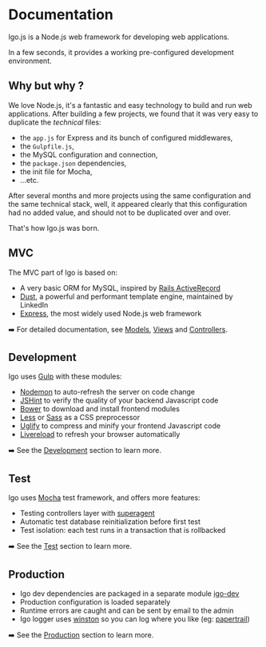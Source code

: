 
# Documentation

Igo.js is a Node.js web framework for developing web applications.

In a few seconds, it provides a working pre-configured development environment.

## Why but why ?

We love Node.js, it's a fantastic and easy technology to build and run web applications.
After building a few projects, we found that it was very easy to duplicate the *technical* files:
- the `app.js` for Express and its bunch of configured middlewares,
- the `Gulpfile.js`,
- the MySQL configuration and connection,
- the `package.json` dependencies,
- the init file for Mocha,
- ...etc.

After several months and more projects using the same configuration and the same technical stack, well, it appeared clearly that this configuration had no added value, and should not to be duplicated over and over.

That's how Igo.js was born.

## MVC
The MVC part of Igo is based on:
- A very basic ORM for MySQL, inspired by [Rails ActiveRecord](http://guides.rubyonrails.org/active_record_basics.html)
- [Dust](http://www.dustjs.com/), a powerful and performant template engine, maintained by LinkedIn
- [Express](http://expressjs.com/), the most widely used Node.js web framework

➡️ For detailed documentation, see [Models](/docs/models.md), [Views](/docs/views.md) and [Controllers](/docs/controllers.md).


## Development
Igo uses [Gulp](http://gulpjs.com/) with these modules:
- [Nodemon](https://nodemon.io/) to auto-refresh the server on code change
- [JSHint](http://jshint.com/) to verify the quality of your backend Javascript code
- [Bower](https://bower.io) to download and install frontend modules
- [Less](http://lesscss.org/) or [Sass](http://sass-lang.com/) as a CSS preprocessor
- [Uglify](http://lisperator.net/uglifyjs/) to compress and minify your frontend Javascript code
- [Livereload](https://github.com/vohof/gulp-livereload) to refresh your browser automatically

➡️ See the [Development](/docs/development.md) section to learn more.


## Test
Igo uses [Mocha](https://mochajs.org/) test framework, and offers more features:
- Testing controllers layer with [superagent](https://github.com/visionmedia/superagent)
- Automatic test database reinitialization before first test
- Test isolation: each test runs in a transaction that is rollbacked

➡️ See the [Test](/docs/test.md) section to learn more.


## Production
- Igo dev dependencies are packaged in a separate module [igo-dev](https://github.com/arnaudm/igo-dev)
- Production configuration is loaded separately
- Runtime errors are caught and can be sent by email to the admin
- Igo logger uses [winston](https://github.com/winstonjs/winston) so you can log where you like (eg: [papertrail](https://github.com/kenperkins/winston-papertrail))

➡️ See the [Production](/docs/production.md) section to learn more.
